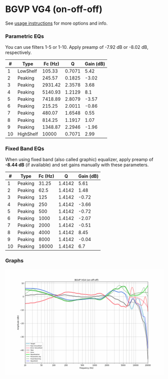 # BGVP VG4 (on-off-off)
See [usage instructions](https://github.com/jaakkopasanen/AutoEq#usage) for more options and info.

### Parametric EQs
You can use filters 1-5 or 1-10. Apply preamp of -7.92 dB or -8.02 dB, respectively.

|   # | Type      |   Fc (Hz) |      Q |   Gain (dB) |
|-----|-----------|-----------|--------|-------------|
|   1 | LowShelf  |    105.33 | 0.7071 |        5.42 |
|   2 | Peaking   |    245.57 | 0.1825 |       -3.02 |
|   3 | Peaking   |   2931.42 | 2.3578 |        3.68 |
|   4 | Peaking   |   5140.93 | 1.2129 |        8.1  |
|   5 | Peaking   |   7418.89 | 2.8079 |       -3.57 |
|   6 | Peaking   |    215.25 | 2.0011 |       -0.86 |
|   7 | Peaking   |    480.07 | 1.6548 |        0.55 |
|   8 | Peaking   |    814.25 | 1.1917 |        1.07 |
|   9 | Peaking   |   1348.87 | 2.2946 |       -1.96 |
|  10 | HighShelf |  10000    | 0.7071 |        2.99 |

### Fixed Band EQs
When using fixed band (also called graphic) equalizer, apply preamp of **-8.44 dB** (if available) and set gains manually with these parameters.

|   # | Type    |   Fc (Hz) |      Q |   Gain (dB) |
|-----|---------|-----------|--------|-------------|
|   1 | Peaking |     31.25 | 1.4142 |        5.61 |
|   2 | Peaking |     62.5  | 1.4142 |        1.48 |
|   3 | Peaking |    125    | 1.4142 |       -0.72 |
|   4 | Peaking |    250    | 1.4142 |       -3.66 |
|   5 | Peaking |    500    | 1.4142 |       -0.72 |
|   6 | Peaking |   1000    | 1.4142 |       -2.07 |
|   7 | Peaking |   2000    | 1.4142 |       -0.51 |
|   8 | Peaking |   4000    | 1.4142 |        8.45 |
|   9 | Peaking |   8000    | 1.4142 |       -0.04 |
|  10 | Peaking |  16000    | 1.4142 |        6.7  |

### Graphs
![](./BGVP%20VG4%20(on-off-off).png)
